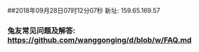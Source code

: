 ##2018年09月28日07时12分07秒 新址: 159.65.169.57
### 兔友常见问题及解答: https://github.com/wanggonging/d/blob/w/FAQ.md
